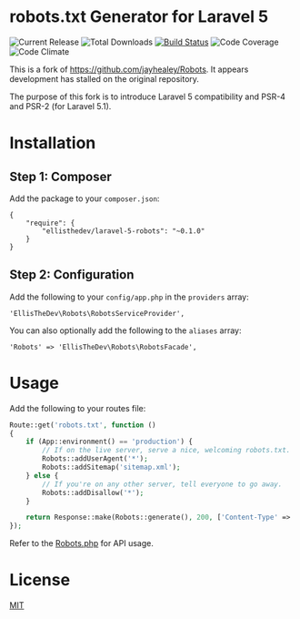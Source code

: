 # robots.txt Generator for Laravel 5

![Current Release](https://img.shields.io/github/release/ellisthedev/laravel-5-robots.svg)
![Total Downloads](https://img.shields.io/packagist/dt/ellisthedev/laravel-5-robots.svg)
[![Build Status](https://travis-ci.org/ellisthedev/laravel-5-robots.svg?branch=master)](https://travis-ci.org/ellisthedev/laravel-5-robots.svg)
![Code Coverage](https://img.shields.io/codecov/c/github/ellisthedev/laravel-5-robots.svg)
![Code Climate](https://img.shields.io/codeclimate/github/ellisthedev/laravel-5-robot.svg)

This is a fork of https://github.com/jayhealey/Robots. It appears development
has stalled on the original repository.

The purpose of this fork is to introduce Laravel 5 compatibility and PSR-4 and
PSR-2 (for Laravel 5.1).

# Installation

## Step 1: Composer

Add the package to your `composer.json`:

```
{
    "require": {
        "ellisthedev/laravel-5-robots": "~0.1.0"
    }
}
```

## Step 2: Configuration

Add the following to your `config/app.php` in the `providers` array:

```
'EllisTheDev\Robots\RobotsServiceProvider',
```

You can also optionally add the following to the `aliases` array:

```
'Robots' => 'EllisTheDev\Robots\RobotsFacade',
```

# Usage

Add the following to your routes file:

```php
Route::get('robots.txt', function ()
{
    if (App::environment() == 'production') {
        // If on the live server, serve a nice, welcoming robots.txt.
        Robots::addUserAgent('*');
        Robots::addSitemap('sitemap.xml');
    } else {
        // If you're on any other server, tell everyone to go away.
        Robots::addDisallow('*');
    }

    return Response::make(Robots::generate(), 200, ['Content-Type' => 'text/plain']);
});
```

Refer to the [Robots.php](src/EllisTheDev/Robots/Robots.php) for API usage.

# License

[MIT](LICENSE)
